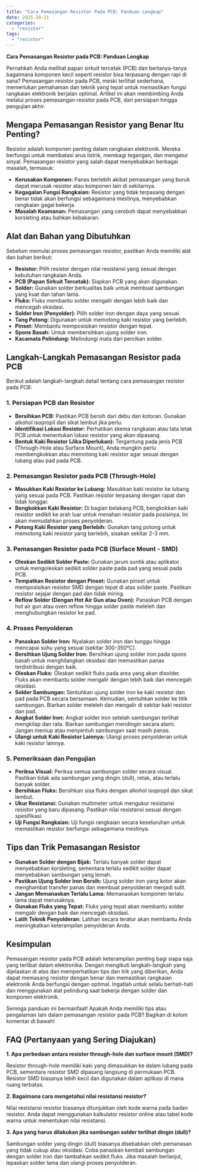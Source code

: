 ```yaml
---
title: "Cara Pemasangan Resistor Pada PCB: Panduan Lengkap"
date: 2025-10-21
categories: 
  - "resistor"
tags: 
  - "resistor"
---
```


**Cara Pemasangan Resistor pada PCB: Panduan Lengkap**

Pernahkah Anda melihat papan sirkuit tercetak (PCB) dan bertanya-tanya bagaimana komponen kecil seperti resistor bisa terpasang dengan rapi di sana? Pemasangan resistor pada PCB, meski terlihat sederhana, memerlukan pemahaman dan teknik yang tepat untuk memastikan fungsi rangkaian elektronik berjalan optimal. Artikel ini akan membimbing Anda melalui proses pemasangan resistor pada PCB, dari persiapan hingga pengujian akhir.

## Mengapa Pemasangan Resistor yang Benar Itu Penting?

Resistor adalah komponen penting dalam rangkaian elektronik. Mereka berfungsi untuk membatasi arus listrik, membagi tegangan, dan mengatur sinyal. Pemasangan resistor yang salah dapat menyebabkan berbagai masalah, termasuk:

- **Kerusakan Komponen:** Panas berlebih akibat pemasangan yang buruk dapat merusak resistor atau komponen lain di sekitarnya.
- **Kegagalan Fungsi Rangkaian:** Resistor yang tidak terpasang dengan benar tidak akan berfungsi sebagaimana mestinya, menyebabkan rangkaian gagal bekerja.
- **Masalah Keamanan:** Pemasangan yang ceroboh dapat menyebabkan korsleting atau bahkan kebakaran.

## Alat dan Bahan yang Dibutuhkan

Sebelum memulai proses pemasangan resistor, pastikan Anda memiliki alat dan bahan berikut:

- **Resistor:** Pilih resistor dengan nilai resistansi yang sesuai dengan kebutuhan rangkaian Anda.
- **PCB (Papan Sirkuit Tercetak):** Siapkan PCB yang akan digunakan.
- **Solder:** Gunakan solder berkualitas baik untuk membuat sambungan yang kuat dan tahan lama.
- **Fluks:** Fluks membantu solder mengalir dengan lebih baik dan mencegah oksidasi.
- **Solder Iron (Penyolder):** Pilih solder iron dengan daya yang sesuai.
- **Tang Potong:** Digunakan untuk memotong kaki resistor yang berlebih.
- **Pinset:** Membantu memposisikan resistor dengan tepat.
- **Spons Basah:** Untuk membersihkan ujung solder iron.
- **Kacamata Pelindung:** Melindungi mata dari percikan solder.

## Langkah-Langkah Pemasangan Resistor pada PCB

Berikut adalah langkah-langkah detail tentang cara pemasangan resistor pada PCB:

### 1\. Persiapan PCB dan Resistor

- **Bersihkan PCB:** Pastikan PCB bersih dari debu dan kotoran. Gunakan alkohol isopropil dan sikat lembut jika perlu.
- **Identifikasi Lokasi Resistor:** Perhatikan skema rangkaian atau tata letak PCB untuk menentukan lokasi resistor yang akan dipasang.
- **Bentuk Kaki Resistor (Jika Diperlukan):** Tergantung pada jenis PCB (Through-Hole atau Surface Mount), Anda mungkin perlu membengkokkan atau memotong kaki resistor agar sesuai dengan lubang atau pad pada PCB.

### 2\. Pemasangan Resistor pada PCB (Through-Hole)

- **Masukkan Kaki Resistor ke Lubang:** Masukkan kaki resistor ke lubang yang sesuai pada PCB. Pastikan resistor terpasang dengan rapat dan tidak longgar.
- **Bengkokkan Kaki Resistor:** Di bagian belakang PCB, bengkokkan kaki resistor sedikit ke arah luar untuk menahan resistor pada posisinya. Ini akan memudahkan proses penyolderan.
- **Potong Kaki Resistor yang Berlebih:** Gunakan tang potong untuk memotong kaki resistor yang berlebih, sisakan sekitar 2-3 mm.

### 3\. Pemasangan Resistor pada PCB (Surface Mount - SMD)

- **Oleskan Sedikit Solder Paste:** Gunakan jarum suntik atau aplikator untuk mengoleskan sedikit solder paste pada pad yang sesuai pada PCB.
- **Tempatkan Resistor dengan Pinset:** Gunakan pinset untuk memposisikan resistor SMD dengan tepat di atas solder paste. Pastikan resistor sejajar dengan pad dan tidak miring.
- **Reflow Solder (Dengan Hot Air Gun atau Oven):** Panaskan PCB dengan hot air gun atau oven reflow hingga solder paste meleleh dan menghubungkan resistor ke pad.

### 4\. Proses Penyolderan

- **Panaskan Solder Iron:** Nyalakan solder iron dan tunggu hingga mencapai suhu yang sesuai (sekitar 300-350°C).
- **Bersihkan Ujung Solder Iron:** Bersihkan ujung solder iron pada spons basah untuk menghilangkan oksidasi dan memastikan panas terdistribusi dengan baik.
- **Oleskan Fluks:** Oleskan sedikit fluks pada area yang akan disolder. Fluks akan membantu solder mengalir dengan lebih baik dan mencegah oksidasi.
- **Solder Sambungan:** Sentuhkan ujung solder iron ke kaki resistor dan pad pada PCB secara bersamaan. Kemudian, sentuhkan solder ke titik sambungan. Biarkan solder meleleh dan mengalir di sekitar kaki resistor dan pad.
- **Angkat Solder Iron:** Angkat solder iron setelah sambungan terlihat mengkilap dan rata. Biarkan sambungan mendingin secara alami. Jangan meniup atau menyentuh sambungan saat masih panas.
- **Ulangi untuk Kaki Resistor Lainnya:** Ulangi proses penyolderan untuk kaki resistor lainnya.

### 5\. Pemeriksaan dan Pengujian

- **Periksa Visual:** Periksa semua sambungan solder secara visual. Pastikan tidak ada sambungan yang dingin (dull), retak, atau terlalu banyak solder.
- **Bersihkan Fluks:** Bersihkan sisa fluks dengan alkohol isopropil dan sikat lembut.
- **Ukur Resistansi:** Gunakan multimeter untuk mengukur resistansi resistor yang baru dipasang. Pastikan nilai resistansi sesuai dengan spesifikasi.
- **Uji Fungsi Rangkaian:** Uji fungsi rangkaian secara keseluruhan untuk memastikan resistor berfungsi sebagaimana mestinya.

## Tips dan Trik Pemasangan Resistor

- **Gunakan Solder dengan Bijak:** Terlalu banyak solder dapat menyebabkan korsleting, sementara terlalu sedikit solder dapat menyebabkan sambungan yang lemah.
- **Pastikan Ujung Solder Iron Bersih:** Ujung solder iron yang kotor akan menghambat transfer panas dan membuat penyolderan menjadi sulit.
- **Jangan Memanaskan Terlalu Lama:** Memanaskan komponen terlalu lama dapat merusaknya.
- **Gunakan Fluks yang Tepat:** Fluks yang tepat akan membantu solder mengalir dengan baik dan mencegah oksidasi.
- **Latih Teknik Penyolderan:** Latihan secara teratur akan membantu Anda meningkatkan keterampilan penyolderan Anda.

## Kesimpulan

Pemasangan resistor pada PCB adalah keterampilan penting bagi siapa saja yang terlibat dalam elektronika. Dengan mengikuti langkah-langkah yang dijelaskan di atas dan memperhatikan tips dan trik yang diberikan, Anda dapat memasang resistor dengan benar dan memastikan rangkaian elektronik Anda berfungsi dengan optimal. Ingatlah untuk selalu berhati-hati dan menggunakan alat pelindung saat bekerja dengan solder dan komponen elektronik.

Semoga panduan ini bermanfaat! Apakah Anda memiliki tips atau pengalaman lain dalam pemasangan resistor pada PCB? Bagikan di kolom komentar di bawah!

## FAQ (Pertanyaan yang Sering Diajukan)

**1\. Apa perbedaan antara resistor through-hole dan surface mount (SMD)?**

Resistor through-hole memiliki kaki yang dimasukkan ke dalam lubang pada PCB, sementara resistor SMD dipasang langsung di permukaan PCB. Resistor SMD biasanya lebih kecil dan digunakan dalam aplikasi di mana ruang terbatas.

**2\. Bagaimana cara mengetahui nilai resistansi resistor?**

Nilai resistansi resistor biasanya ditunjukkan oleh kode warna pada badan resistor. Anda dapat menggunakan kalkulator resistor online atau tabel kode warna untuk menentukan nilai resistansi.

**3\. Apa yang harus dilakukan jika sambungan solder terlihat dingin (dull)?**

Sambungan solder yang dingin (dull) biasanya disebabkan oleh pemanasan yang tidak cukup atau oksidasi. Coba panaskan kembali sambungan dengan solder iron dan tambahkan sedikit fluks. Jika masalah berlanjut, lepaskan solder lama dan ulangi proses penyolderan.

